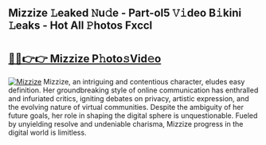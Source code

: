 ## Mizzize 𝙻eaked 𝙽u𝚍e - Part-ol5 𝚅𝚒deo B𝚒kini 𝙻eaks - Hot All 𝙿hotos Fxccl

# <h2><a href="http://ld2zjlh.urlbe.top/?page=Mizzize">🔗🔗👉👉 Mizzize P𝚑oto𝚜Vid𝚎o</a></h2>

[![Mizzize](https://i.imgur.com/eBuTRDB.gif)](http://ld2zjlh.urlbe.top/?page=Mizzize)
Mizzize, an intriguing and contentious character, eludes easy definition. Her groundbreaking style of online communication has enthralled and infuriated critics, igniting debates on privacy, artistic expression, and the evolving nature of virtual communities. Despite the ambiguity of her future goals, her role in shaping the digital sphere is unquestionable. Fueled by unyielding resolve and undeniable charisma, Mizzize progress in the digital world is limitless.
